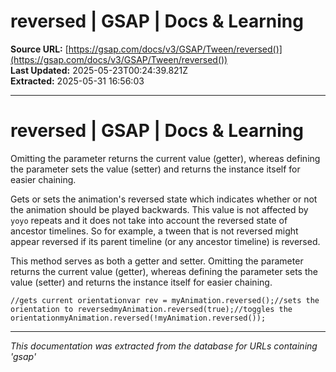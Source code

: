 # reversed | GSAP | Docs & Learning

**Source URL:** [https://gsap.com/docs/v3/GSAP/Tween/reversed()](https://gsap.com/docs/v3/GSAP/Tween/reversed())  
**Last Updated:** 2025-05-23T00:24:39.821Z  
**Extracted:** 2025-05-31 16:56:03

---

# reversed | GSAP | Docs & Learning

Omitting the parameter returns the current value (getter), whereas defining the parameter sets the value (setter) and returns the instance itself for easier chaining.

Gets or sets the animation's reversed state which indicates whether or not the animation should be played backwards. This value is not affected by `yoyo` repeats and it does not take into account the reversed state of ancestor timelines. So for example, a tween that is not reversed might appear reversed if its parent timeline (or any ancestor timeline) is reversed.

This method serves as both a getter and setter. Omitting the parameter returns the current value (getter), whereas defining the parameter sets the value (setter) and returns the instance itself for easier chaining.

```
//gets current orientationvar rev = myAnimation.reversed();//sets the orientation to reversedmyAnimation.reversed(true);//toggles the orientationmyAnimation.reversed(!myAnimation.reversed());
```

---

*This documentation was extracted from the database for URLs containing 'gsap'*
